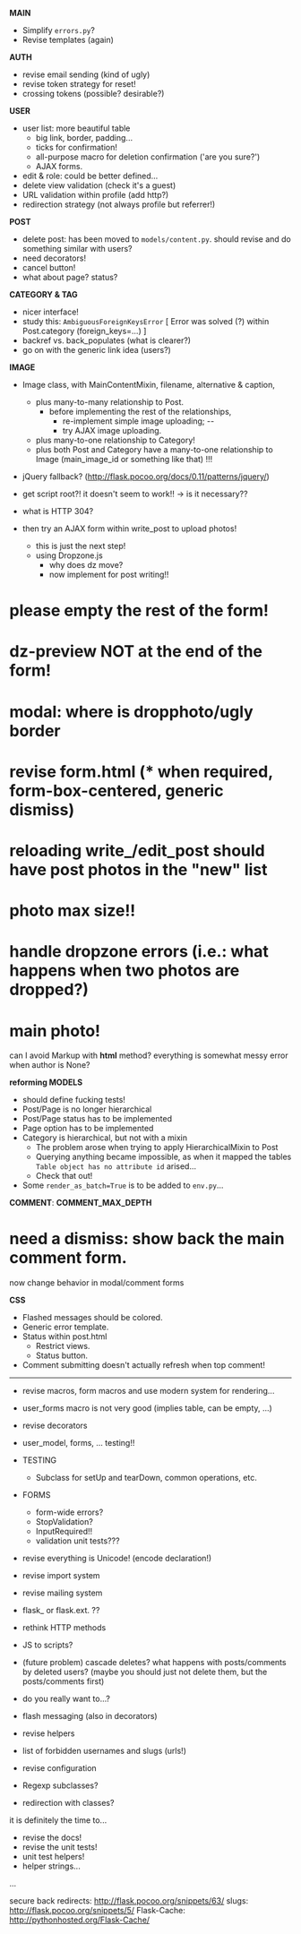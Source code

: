 **MAIN**
  * Simplify `errors.py`?
  * Revise templates (again)

**AUTH**
  * revise email sending (kind of ugly)
  * revise token strategy for reset!
  * crossing tokens (possible? desirable?)

**USER**
* user list: more beautiful table
  * big link, border, padding...
  * ticks for confirmation!
  * all-purpose macro for deletion confirmation ('are you sure?')
  * AJAX forms.
* edit & role: could be better defined...
* delete view validation (check it's a guest)
* URL validation within profile (add http?)
* redirection strategy (not always profile but referrer!)

**POST**
* delete post: has been moved to `models/content.py`.
  should revise and do something similar with users?
* need decorators!
* cancel button!
* what about page? status?

**CATEGORY & TAG**
* nicer interface!
* study this: `AmbiguousForeignKeysError`
  [ Error was solved (?) within Post.category (foreign_keys=...) ]
* backref vs. back_populates (what is clearer?)
* go on with the generic link idea (users?)

**IMAGE**
* Image class, with MainContentMixin, filename, alternative & caption,
  * plus many-to-many relationship to Post.
    * before implementing the rest of the relationships,
      * re-implement simple image uploading;  --
      * try AJAX image uploading.
  * plus many-to-one relationship to Category!
  * plus both Post and Category have a many-to-one relationship to Image
    (main_image_id or something like that) !!!

* jQuery fallback? (http://flask.pocoo.org/docs/0.11/patterns/jquery/)
* get script root?! it doesn't seem to work!! -> is it necessary??
* what is HTTP 304?
* then try an AJAX form within write_post to upload photos!
  * this is just the next step!
  * using Dropzone.js
    * why does dz move?
    * now implement for post writing!!


# please empty the rest of the form!
# dz-preview NOT at the end of the form!
# modal: where is dropphoto/ugly border
# revise form.html (* when required, form-box-centered, generic dismiss)
# reloading write_/edit_post should have post photos in the "new" list
# photo max size!!
# handle dropzone errors (i.e.: what happens when two photos are dropped?)

# main photo!

can I avoid Markup with __html__ method?
everything is somewhat messy
error when author is None?


**reforming MODELS**
* should define fucking tests!
* Post/Page is no longer hierarchical
* Post/Page status has to be implemented
* Page option has to be implemented
* Category is hierarchical, but not with a mixin
  * The problem arose when trying to apply HierarchicalMixin to Post
  * Querying anything became impossible, as when it mapped the tables
    `Table object has no attribute id` arised...
  * Check that out!
* Some `render_as_batch=True` is to be added to `env.py`...


**COMMENT**: **COMMENT_MAX_DEPTH**

# need a dismiss: show back the main comment form.
  now change behavior in modal/comment forms


**CSS**
* Flashed messages should be colored.
* Generic error template.
* Status within post.html
  * Restrict views.
  * Status button.
* Comment submitting doesn't actually refresh when top comment!

**********************************
* revise macros, form macros and use modern system for rendering...
* user_forms macro is not very good (implies table, can be empty, ...)
* revise decorators
* user_model, forms, ... testing!!

* TESTING
  * Subclass for setUp and tearDown, common operations, etc.

* FORMS
  * form-wide errors?
  * StopValidation?
  * InputRequired!!
  * validation unit tests???

* revise everything is Unicode! (encode declaration!)
* revise import system
* revise mailing system
* flask_ or flask.ext. ??

* rethink HTTP methods
* JS to scripts?

* (future problem) cascade deletes? what happens with posts/comments by deleted users?
  (maybe you should just not delete them, but the posts/comments first)
* do you really want to...?

* flash messaging (also in decorators)
* revise helpers
* list of forbidden usernames and slugs (urls!)
* revise configuration
* Regexp subclasses?
* redirection with classes?

it is definitely the time to...
* revise the docs!
* revise the unit tests!
* unit test helpers!
* helper strings...

...

secure back redirects: http://flask.pocoo.org/snippets/63/
slugs: http://flask.pocoo.org/snippets/5/
Flask-Cache: http://pythonhosted.org/Flask-Cache/
